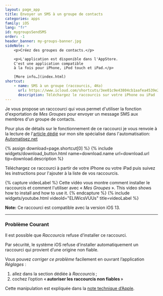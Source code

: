 ```yaml
---
layout: page_app
title: Envoyer un SMS à un groupe de contacts
categories: apps
family: iOS
lang: "fr"
id: mygroupsSendSMS
order: -1
header_banner: my-groups-banner.jpg
sideNote: >
    <p>Créez des groupes de contacts.</p>

    <p>L'application est disponible dans l'AppStore.
    C'est une application compatible 
    à la fois pour iPhone, iPod touch et iPad.</p>

    [More info…](index.html)
shortcut:
    - name: SMS à un groupe (raccourcis, 4Ko)
      url: https://www.icloud.com/shortcuts/3ee01c9e43804cb1aafea4539e2a226d
      description: Téléchargez le raccourcis sur votre iPhone ou iPad
---
```


Je vous propose un racccourci qui vous permet d'utiliser la fonction
d'exportation de _Mes Groupes_ pour envoyer un message SMS aux membres
d'un groupe de contacts.

Pour plus de détails sur le fonctionnement de ce raccourci je vous
renvoie à la lecture de l'[article dédié][articleShortcut] sur mon site 
spécialisé dans l'automatisation: [Automatisez.net][automatisezNet]

{% assign download=page.shortcut[0] %}
{% include widgets/download_button.html 
    name=download.name 
    url=download.url 
    tip=download.description %}

Téléchargez ce raccourci à partir de votre iPhone ou votre iPad
puis suivez les instructions pour l'ajouter à la liste de vos
raccourcis.

{% capture videoLabel %}
Cette vidéo vous montre comment installer le raccourcis et comment
l'utiliser avec « _Mes Groupes_ ».
This video shows how to install and how to use it.
{% endcapture %}
{% include widgets/youtube.html videoId="ELlWicsVUUs" title=videoLabel %}

**Note:** Ce raccourci est compatible avec la version iOS 13.

----

<h3 class="h5">Problème Courant</h3>

Il est possible que _Raccourcis_ refuse d’installer ce raccourci.

Par sécurité, le système iOS refuse d’installer automatiquement un
raccourci qui provient d’une origine non fiable.

Vous pouvez _corriger ce problème_ facilement en ouvrant l’application
_Réglages_ :

1. allez dans la section dédiée à _Raccourcis_ ;
2. cochez l’option « **autoriser les raccourcis non fiables** »

Cette manipulation est expliquée dans la [note technique d’Apple][howto].


[automatisezNet]: https://Automatisez.net/
[articleShortcut]: https://www.automatisez.net/raccourcis/2020/04/05/envoyer-des-sms-a-un-groupe.html
[howto]: https://support.apple.com/fr-fr/HT210628